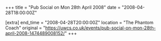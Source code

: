 +++
title = "Pub Social on Mon 28th April 2008"
date = "2008-04-28T18:00:00Z"

[extra]
end_time = "2008-04-28T20:00:00Z"
location = "The Phantom Coach"
original = "https://uwcs.co.uk/events/pub-social-on-mon-28th-april-2008-1474489008152/"
+++



